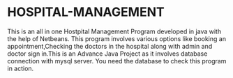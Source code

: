 # HOSPITAL-MANAGEMENT
This is an all in one Hostpital Management Program developed in java with the help of Netbeans. This program involves various options like booking an appointment,Checking the doctors in the hospital along with admin and doctor sign in.This is an Advance Java Project as it involves database connection with mysql server. You need the database to check this program in action.
